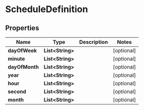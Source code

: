 

# ScheduleDefinition


## Properties

| Name | Type | Description | Notes |
|------------ | ------------- | ------------- | -------------|
|**dayOfWeek** | **List&lt;String&gt;** |  |  [optional] |
|**minute** | **List&lt;String&gt;** |  |  [optional] |
|**dayOfMonth** | **List&lt;String&gt;** |  |  [optional] |
|**year** | **List&lt;String&gt;** |  |  [optional] |
|**hour** | **List&lt;String&gt;** |  |  [optional] |
|**second** | **List&lt;String&gt;** |  |  [optional] |
|**month** | **List&lt;String&gt;** |  |  [optional] |



